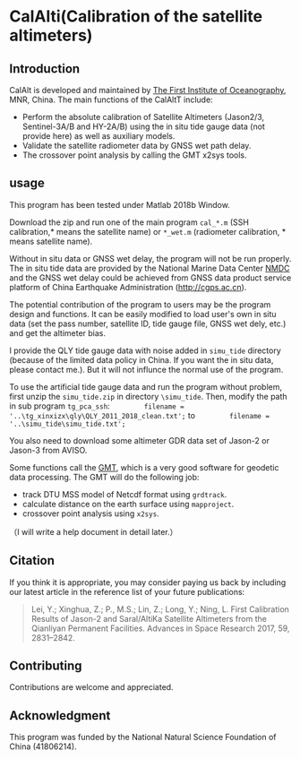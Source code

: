 # CalAlti(Calibration of the satellite altimeters)

## Introduction
CalAlt is developed and maintained by [The First Institute of Oceanography](http://www.fio.org.cn/), MNR, China. The main functions of the CalAltT include:
- Perform the absolute calibration of Satellite Altimeters (Jason2/3, Sentinel-3A/B and HY-2A/B) using the in situ tide gauge data (not provide here) as well as auxiliary models. 
- Validate the satellite radiometer data by GNSS wet path delay.
- The crossover point analysis by calling the GMT x2sys tools.

## usage

This program has been tested under Matlab 2018b Window. 

Download the zip and run one of the main program `cal_*.m` (SSH calibration,* means the satellite name) or `*_wet.m` (radiometer calibration, * means satellite name). 

Without in situ data or GNSS wet delay, the program will not be run properly. The in situ tide data are provided by the National Marine Data Center [NMDC](http://mds.nmdis.org.cn/pages/aboutUs.html) and the GNSS wet delay could be achieved from GNSS data product service platform of China Earthquake Administration (http://cgps.ac.cn). 

The potential contribution of the program to users may be the program design and functions. It can be easily modified to load user's own in situ data (set the pass number, satellite ID, tide gauge file, GNSS wet dely, etc.) and get the altimeter bias.

I provide the QLY tide gauge data with noise added in `simu_tide` directory (because of the limited data policy in China. If you want the in situ data, please contact me.). But it will not influnce the normal use of the program.

To use the artificial tide gauge data and run the program without problem, first unzip the `simu_tide.zip` in directory `\simu_tide`. Then, modify the path in sub program `tg_pca_ssh`:
`        filename = '..\tg_xinxizx\qly\QLY_2011_2018_clean.txt';` 
to
`        filename = '..\simu_tide\simu_tide.txt';` 

You also need to download some altimeter GDR data set of Jason-2 or Jason-3 from AVISO.

Some functions call the [GMT](https://github.com/GenericMappingTools/gmt), which is a very good software for geodetic data processing. The GMT will do the following job:
- track DTU MSS model of Netcdf format using `grdtrack`.
- calculate distance on the earth surface using `mapproject`.
- crossover point analysis using `x2sys`.

（I will write a help document in detail later.）

## Citation
If you think it is appropriate, you may consider paying us back by including
our latest article in the reference list of your future publications:

> Lei, Y.; Xinghua, Z.; P., M.S.; Lin, Z.; Long, Y.; Ning, L. First Calibration Results of Jason-2 and Saral/AltiKa Satellite Altimeters from the Qianliyan Permanent Facilities. Advances in Space Research 2017, 59, 2831–2842.

## Contributing

Contributions are welcome and appreciated.

## Acknowledgment

This program was funded by the National Natural Science Foundation of China (41806214).

